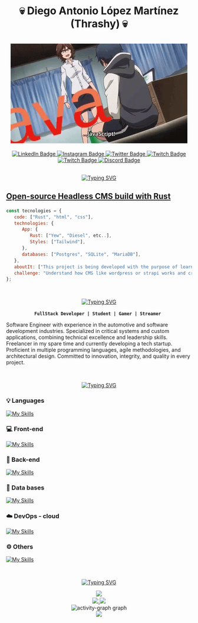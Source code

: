 <h1 align="center">💀 Diego Antonio López Martínez (Thrashy) 💀</h1>

<br />

<div align="center">
  <img src="./anime-coding.gif" alt="img"/>
</div>

<br />

<div align="center" id="badges">
  <a href="https://www.linkedin.com/in/thrashy190">
    <img src="https://img.shields.io/badge/LinkedIn-blue?style=for-the-badge&logo=linkedin&logoColor=white" alt="LinkedIn Badge"/>
  </a>
  <a href="https://www.instagram.com/_thrashy_/">
    <img src="https://img.shields.io/badge/Instagram-purple?style=for-the-badge&logo=instagram&logoColor=white" alt="Instagram Badge"/>
  </a>
  <a href="https://twitter.com/Thrashybb345">
    <img src="https://img.shields.io/badge/Twitter-blue?style=for-the-badge&logo=twitter&logoColor=white" alt="Twitter Badge"/>
  </a>
   <a href="https://www.twitch.tv/thrashy19">
    <img src="https://img.shields.io/badge/Twitch-purple?style=for-the-badge&logo=twitch&logoColor=white" alt="Twitch Badge"/>
  </a>
   
  <a href="https://dev.to/thrashy190">
    <img src="https://img.shields.io/badge/Dev.to-white?style=for-the-badge&logo=dev.to&logoColor=black" alt="Twitch Badge"/>
  </a>
   <a href="https://discord.gg/2skZVhpbjK">
    <img src="https://img.shields.io/badge/Discord_server-blue?style=for-the-badge&logo=discord&logoColor=white" alt="Discord Badge"/>
  </a>
</div>

<br />

<div align="center">
  
[![Typing SVG](https://readme-typing-svg.demolab.com?font=Fira+Code&weight=650&duration=2000&pause=5000&color=9C1D60&random=false&width=700&size=30&lines=%F0%9F%AA%9A+Current+project+and+technologies)](https://git.io/typing-svg)
</div>

## [Open-source Headless CMS build with Rust](https://github.com/Thrashy190/Cosmos)

```javascript
const tecnologies = {
   code: ["Rust", "html", "css"],
   technologies: {
      App: {
         Rust: ["Yew", "Diesel", etc..],
         Styles: ["Tailwind"],
      },
      databases: ["Postgres", "SQLite", "MariaDB"],
   },
   aboutIt: ["This project is being developed with the purpose of learn more advanced concepts of infrastructure and automation, as well as the creation of open source packages and libraries."],
   challenge: "Understand how CMS like wordpress or strapi works and create a product that meets the level of market competition.",
};
```


<br />

<div align="center">
  
[![Typing SVG](https://readme-typing-svg.demolab.com?font=Fira+Code&weight=650&duration=2000&pause=5000&color=9C1D60&random=false&width=250&size=30&lines=%F0%9F%91%A8%E2%80%8D%F0%9F%92%BB+Who+am+i%3F)](https://git.io/typing-svg)

</div>

<div align="center">
  
**`FullStack Developer | Student | Gamer | Streamer `**

</div>

Software Engineer with experience in the automotive and software development industries. Specialized in critical systems and custom applications, combining technical excellence and leadership skills. Freelancer in my spare time and currently developing a tech startup. Proficient in multiple programming languages, agile methodologies, and architectural design. Committed to innovation, integrity, and quality in every project.

<br>

<div align="center">
  
[![Typing SVG](https://readme-typing-svg.demolab.com?font=Fira+Code&weight=650&duration=2000&pause=5000&color=9C1D60&random=false&width=400&size=30&lines=%F0%9F%A7%B0+Languages+and+Tools)](https://git.io/typing-svg)
  
</div>

### 💡 Languages
[![My Skills](https://skillicons.dev/icons?i=js,ts,html,css,cpp,go,java,py,rust,dart,php)](https://skillicons.dev)

### 💻 Front-end
[![My Skills](https://skillicons.dev/icons?i=react,nextjs,flutter,vue,nuxtjs,bootstrap,tailwind,sass,materialui,redux)](https://skillicons.dev)

### 🔧 Back-end
[![My Skills](https://skillicons.dev/icons?i=nestjs,nodejs,express,prisma,go,graphql,laravel)](https://skillicons.dev)   

### 💾 Data bases
[![My Skills](https://skillicons.dev/icons?i=mongodb,postgres,redis)](https://skillicons.dev)   

### ☁️ DevOps - cloud
[![My Skills](https://skillicons.dev/icons?i=docker,aws,heroku,firebase,nginx,jenkins,jest,kafka,kubernetes)](https://skillicons.dev) 

### ⚙ Others
[![My Skills](https://skillicons.dev/icons?i=figma,git,githubactions,github,neovim,postman,qt,tauri,tensorflow,threejs,vim,webpack,wordpress)](https://skillicons.dev) 

<br>

<div align="center">
  
[![Typing SVG](https://readme-typing-svg.demolab.com?font=Fira+Code&weight=650&duration=2000&pause=5000&color=9C1D60&random=false&width=200&size=30&lines=%F0%9F%93%8A+Stats)](https://git.io/typing-svg)

</div>


<div align="center">
 <img src="https://www.codewars.com/users/thrashy_234/badges/large">
</div>
<div align="center">
  <a href="https://github.com/Thrashy190">
    <img height="180em" src="https://github-readme-stats.vercel.app/api?username=thrashy190&theme=radical&show_icons=true" />
    <img height="180em" src="https://github-readme-stats.vercel.app/api/top-langs/?username=thrashy190&theme=radical&layout=compact" />
  </a>
</div>
<div align="center">
    <img src="https://github-readme-activity-graph.vercel.app/graph?username=Thrashy190&radius=16&theme=react&area=true&order=5" height="300" alt="activity-graph graph"  />
</div>
<div align="center">
  <img src="https://github-profile-trophy.vercel.app/?username=Thrashy190&theme=radical&column=3&margin-w=15&margin-h=15"> 
</div>
